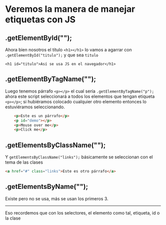 # Veremos la manera de manejar etiquetas con JS

## .getElementById("");
Ahora bien nosotros el título ``<h1></h1>`` lo vamos a agarrar con `.getElementById("titulo");` y que sea `titulo`

    <h1 id="titulo">Así se usa JS en el navegador</h1>

## .getElementByTagName("");
Luego tenemos párrafo ``<p></p>`` el cual sería `.getElementByTagName("p");` ahora este script seleccionará a todos los elementos que tengan etiqueta `<p></p>`; si hubiéramos colocado cualquier otro elemento entonces lo estuviéramos seleccionando.

```html
    <p>Este es un párrafo</p>
    <p id="demo"></p>
    <p>Mouse over me</p>
    <p>Click me</p>
```
## .getElementsByClassName("");
Y `getElementsByClassName("links");` básicamente se seleccionan con el tema de las clases

```html
<a href="#" class="links">Este es otro párrafo</a>
```

## .getElementsByName("");

Existe pero no se usa, más se usan los primeros 3.

---

Eso recordemos que con los selectores, el elemento como tal, etiqueta, id o la clase
